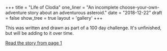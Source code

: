 +++
title = "Life of Clodia"
one_liner = "An incomplete choose-your-own-adventure story about an adventurous asteroid."
date = "2018-12-22"
draft = false
show_tree = true
layout = 'gallery'
+++

This was written and drawn as part of a 100 day challenge. It's unfinished, but will be adding to it over time.

<a class="btn btn-outline-primary" href="002">Read the story from page 1</a>

